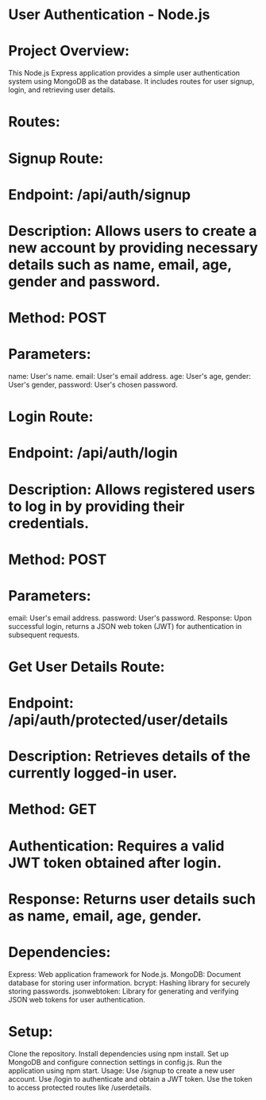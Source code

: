 # User Authentication - Node.js

# Project Overview:
This Node.js Express application provides a simple user authentication system using MongoDB as the database. It includes routes for user signup, login, and retrieving user details.

# Routes:
# Signup Route:

#  Endpoint: /api/auth/signup
# Description: Allows users to create a new account by providing necessary details such as name, email, age, gender and password.
# Method: POST
# Parameters:
name: User's name.
email: User's email address.
age: User's age,
gender: User's gender,
password: User's chosen password.

# Login Route:

# Endpoint: /api/auth/login
# Description: Allows registered users to log in by providing their credentials.
# Method: POST
# Parameters:
email: User's email address.
password: User's password.
Response: Upon successful login, returns a JSON web token (JWT) for authentication in subsequent requests.

# Get User Details Route:

# Endpoint: /api/auth/protected/user/details
# Description: Retrieves details of the currently logged-in user.
# Method: GET
# Authentication: Requires a valid JWT token obtained after login.
# Response: Returns user details such as name, email, age, gender.
# Dependencies:
Express: Web application framework for Node.js.
MongoDB: Document database for storing user information.
bcrypt: Hashing library for securely storing passwords.
jsonwebtoken: Library for generating and verifying JSON web tokens for user authentication.
# Setup:
Clone the repository.
Install dependencies using npm install.
Set up MongoDB and configure connection settings in config.js.
Run the application using npm start.
Usage:
Use /signup to create a new user account.
Use /login to authenticate and obtain a JWT token.
Use the token to access protected routes like /userdetails.
